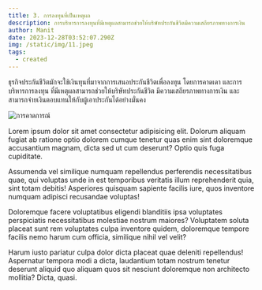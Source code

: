 ```yaml
---
title: 3. การลงทุนที่เป็นเหตุผล
description: การบริหารการลงทุนที่มีเหตุผลสามารถช่วยให้บริษัทประกันชีวิตมีความเสถียรภาพทางการเงิน
author: Manit
date: 2023-12-28T03:52:07.290Z
img: /static/img/11.jpeg
tags:
  - created
---
```


ธุรกิจประกันชีวิตมักจะใช้เงินทุนที่มาจากการเสนอประกันชีวิตเพื่อลงทุน โดยการคาดเดา และการบริหารการลงทุน ที่มีเหตุผลสามารถช่วยให้บริษัทประกันชีวิต มีความเสถียรภาพทางการเงิน และสามารถจ่ายเงินตอบแทนให้กับผู้เอาประกันได้อย่างมั่นคง

![การคาดการณ์](/static/img/11.jpeg "การคาดการณ์")

<div class="max-w-3xl text-base md:text-lg text-amber-700 mx-auto p-6 border-x-2 columns-1 md:columns-2">
    <p>Lorem ipsum dolor sit amet consectetur adipisicing elit. Dolorum aliquam fugiat ab ratione optio dolorem cumque tenetur quas enim sint doloremque accusantium magnam, dicta sed ut cum deserunt? Optio quis fuga cupiditate.</p>
    <p>Assumenda vel similique numquam repellendus perferendis necessitatibus quae, qui voluptas unde in est temporibus veritatis illum reprehenderit quia, sint totam debitis! Asperiores quisquam sapiente facilis iure, quos inventore numquam adipisci recusandae voluptas!</p>
    <p>Doloremque facere voluptatibus eligendi blanditiis ipsa voluptates perspiciatis necessitatibus molestiae nostrum maiores? Voluptatem soluta placeat sunt rem voluptates culpa inventore quidem, doloremque tempore facilis nemo harum cum officia, similique nihil vel velit?</p>
    <p>Harum iusto pariatur culpa dolor dicta placeat quae deleniti repellendus! Aspernatur tempora modi a dicta, laudantium totam nostrum tenetur deserunt aliquid quo aliquam quos sit nesciunt doloremque non architecto mollitia? Dicta, quasi.</p>
</div>